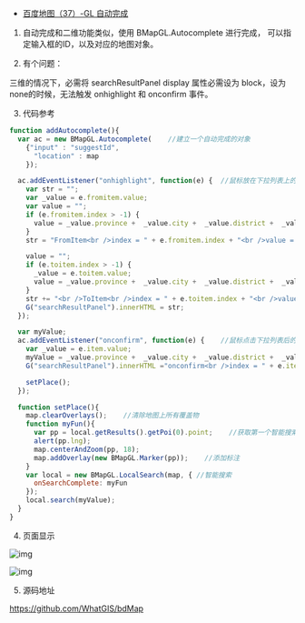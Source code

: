 - [百度地图（37）-GL 自动完成](https://www.cnblogs.com/googlegis/p/14707461.html)

1. 自动完成和二维功能类似，使用 BMapGL.Autocomplete 进行完成，  可以指定输入框的ID，以及对应的地图对象。

2. 有个问题：

 三维的情况下，必需将 searchResultPanel display 属性必需设为 block，设为none的时候，无法触发 onhighlight 和 onconfirm 事件。

3. 代码参考

```js
function addAutocomplete(){
  var ac = new BMapGL.Autocomplete(    //建立一个自动完成的对象
    {"input" : "suggestId",
      "location" : map
    });

  ac.addEventListener("onhighlight", function(e) {  //鼠标放在下拉列表上的事件
    var str = "";
    var _value = e.fromitem.value;
    var value = "";
    if (e.fromitem.index > -1) {
      value = _value.province +  _value.city +  _value.district +  _value.street +  _value.business;
    }
    str = "FromItem<br />index = " + e.fromitem.index + "<br />value = " + value;

    value = "";
    if (e.toitem.index > -1) {
      _value = e.toitem.value;
      value = _value.province +  _value.city +  _value.district +  _value.street +  _value.business;
    }
    str += "<br />ToItem<br />index = " + e.toitem.index + "<br />value = " + value;
    G("searchResultPanel").innerHTML = str;
  });

  var myValue;
  ac.addEventListener("onconfirm", function(e) {    //鼠标点击下拉列表后的事件
    var _value = e.item.value;
    myValue = _value.province +  _value.city +  _value.district +  _value.street +  _value.business;
    G("searchResultPanel").innerHTML ="onconfirm<br />index = " + e.item.index + "<br />myValue = " + myValue;

    setPlace();
  });

  function setPlace(){
    map.clearOverlays();    //清除地图上所有覆盖物
    function myFun(){
      var pp = local.getResults().getPoi(0).point;    //获取第一个智能搜索的结果
      alert(pp.lng);
      map.centerAndZoom(pp, 18);
      map.addOverlay(new BMapGL.Marker(pp));    //添加标注
    }
    var local = new BMapGL.LocalSearch(map, { //智能搜索
      onSearchComplete: myFun
    });
    local.search(myValue);
  }
}
```

4. 页面显示

![img](https://img2020.cnblogs.com/blog/59231/202104/59231-20210427091709511-1731118939.png)

 

![img](https://img2020.cnblogs.com/blog/59231/202104/59231-20210427091746101-1465921008.png)

5. 源码地址

https://github.com/WhatGIS/bdMap

